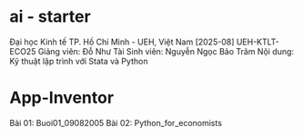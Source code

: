 # ai - starter

Đại học Kinh tế TP. Hồ Chí Minh - UEH, Việt Nam
[2025-08] UEH-KTLT-ECO25
Giảng viên: Đỗ Như Tài
Sinh viên: Nguyễn Ngọc Bảo Trâm
Nội dung: Kỹ thuật lập trình với Stata và Python

# App-Inventor

Bài 01: Buoi01_09082005
Bài 02: Python_for_economists

